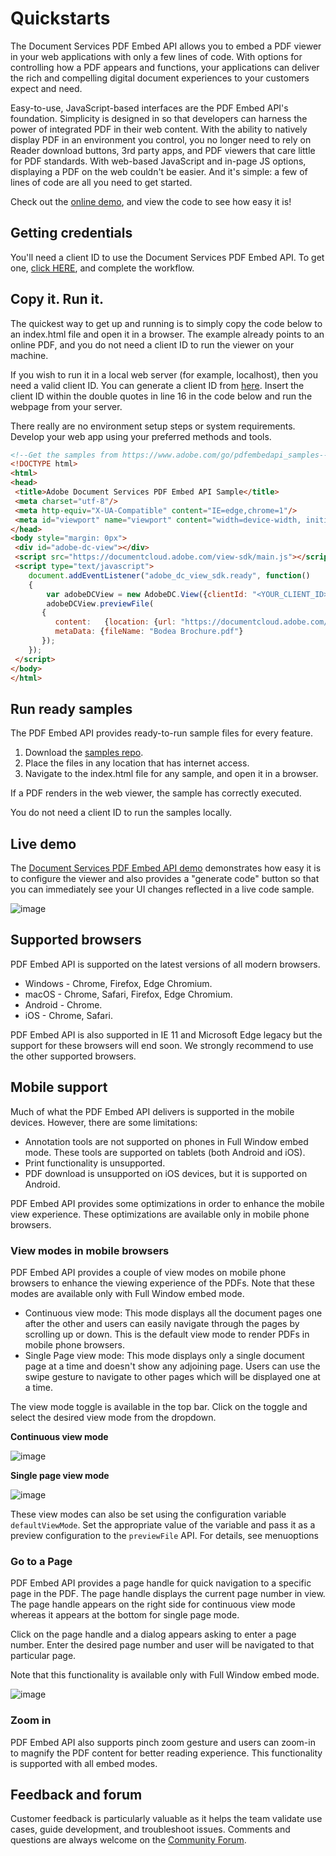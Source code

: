 # Quickstarts

The Document Services PDF Embed API allows you to embed a PDF viewer in
your web applications with only a few lines of code. With options for
controlling how a PDF appears and functions, your applications can
deliver the rich and compelling digital document experiences to your
customers expect and need.

Easy-to-use, JavaScript-based interfaces are the PDF Embed API's
foundation. Simplicity is designed in so that developers can harness the
power of integrated PDF in their web content. With the ability to
natively display PDF in an environment you control, you no longer need
to rely on Reader download buttons, 3rd party apps, and PDF viewers that
care little for PDF standards. With web-based JavaScript and in-page JS
options, displaying a PDF on the web couldn't be easier. And it's
simple: a few of lines of code are all you need to get started.

<InlineAlert slots="text" />

Check out the [online demo](https://www.adobe.com/go/dcviewsdk_demo),
and view the code to see how easy it is!

## Getting credentials

You'll need a client ID to use the Document Services PDF Embed API. To
get one, [click HERE](/document-services/gettingstarted/), and
complete the workflow.

## Copy it. Run it.

The quickest way to get up and running is to simply copy the code below
to an index.html file and open it in a browser. The example already
points to an online PDF, and you do not need a client ID to run the
viewer on your machine.

If you wish to run it in a local web server (for example, localhost),
then you need a valid client ID. You can generate a client ID from
[here](/document-services/gettingstarted). Insert the client
ID within the double quotes in line 16 in the code below and run the
webpage from your server.

There really are no environment setup steps or system requirements.
Develop your web app using your preferred methods and tools.

```html
<!--Get the samples from https://www.adobe.com/go/pdfembedapi_samples-->
<!DOCTYPE html>
<html>
<head>
 <title>Adobe Document Services PDF Embed API Sample</title>
 <meta charset="utf-8"/>
 <meta http-equiv="X-UA-Compatible" content="IE=edge,chrome=1"/>
 <meta id="viewport" name="viewport" content="width=device-width, initial-scale=1"/>
</head>
<body style="margin: 0px">
 <div id="adobe-dc-view"></div>
 <script src="https://documentcloud.adobe.com/view-sdk/main.js"></script>
 <script type="text/javascript">
    document.addEventListener("adobe_dc_view_sdk.ready", function()
    {
        var adobeDCView = new AdobeDC.View({clientId: "<YOUR_CLIENT_ID>", divId: "adobe-dc-view"});
        adobeDCView.previewFile(
       {
          content:   {location: {url: "https://documentcloud.adobe.com/view-sdk-demo/PDFs/Bodea Brochure.pdf"}},
          metaData: {fileName: "Bodea Brochure.pdf"}
       });
    });
 </script>
</body>
</html>
```

## Run ready samples

The PDF Embed API provides ready-to-run sample files for every feature.

1.  Download the [samples repo](https://www.adobe.com/go/pdfembedapi_samples).
2.  Place the files in any location that has internet access.
3.  Navigate to the index.html file for any sample, and open it in a
    browser.

If a PDF renders in the web viewer, the sample has correctly executed.

<InlineAlert slots="text"/>

You do not need a client ID to run the samples locally.

## Live demo

The [Document Services PDF Embed API
demo](https://www.adobe.com/go/dcviewsdk_demo) demonstrates how easy it
is to configure the viewer and also provides a "generate code" button so
that you can immediately see your UI changes reflected in a live code
sample.

![image](../images/playground.png)

## Supported browsers

PDF Embed API is supported on the latest versions of all modern
browsers.

-   Windows - Chrome, Firefox, Edge Chromium.
-   macOS - Chrome, Safari, Firefox, Edge Chromium.
-   Android - Chrome.
-   iOS - Chrome, Safari.

<InlineAlert slots="text"/>

PDF Embed API is also supported in IE 11 and Microsoft Edge legacy but
the support for these browsers will end soon. We strongly recommend to
use the other supported browsers.

## Mobile support

Much of what the PDF Embed API delivers is supported in the mobile
devices. However, there are some limitations:

-   Annotation tools are not supported on phones in Full Window embed
    mode. These tools are supported on tablets (both Android and iOS).
-   Print functionality is unsupported.
-   PDF download is unsupported on iOS devices, but it is supported on
    Android.

PDF Embed API provides some optimizations in order to enhance the mobile
view experience. These optimizations are available only in mobile phone
browsers.

### View modes in mobile browsers

PDF Embed API provides a couple of view modes on mobile phone browsers
to enhance the viewing experience of the PDFs. Note that these modes are
available only with Full Window embed mode.

-   Continuous view mode: This mode displays all the document pages one
    after the other and users can easily navigate through the pages by
    scrolling up or down. This is the default view mode to render PDFs
    in mobile phone browsers.
-   Single Page view mode: This mode displays only a single document
    page at a time and doesn't show any adjoining page. Users can use
    the swipe gesture to navigate to other pages which will be displayed
    one at a time.

The view mode toggle is available in the top bar. Click on the toggle
and select the desired view mode from the dropdown.

**Continuous view mode**

![image](../images/continuous_mode.png)

**Single page view mode**

![image](../images/single_page_mode.png)

These view modes can also be set using the configuration variable
`defaultViewMode`. Set the appropriate value of the variable and pass it
as a preview configuration to the `previewFile` API. For details, see
menuoptions

### Go to a Page

PDF Embed API provides a page handle for quick navigation to a specific
page in the PDF. The page handle displays the current page number in
view. The page handle appears on the right side for continuous view mode
whereas it appears at the bottom for single page mode.

Click on the page handle and a dialog appears asking to enter a page
number. Enter the desired page number and user will be navigated to that
particular page.

Note that this functionality is available only with Full Window embed
mode.

![image](../images/goto_page.png)

### Zoom in

PDF Embed API also supports pinch zoom gesture and users can zoom-in to
magnify the PDF content for better reading experience. This
functionality is supported with all embed modes.

## Feedback and forum

Customer feedback is particularly valuable as it helps the team validate
use cases, guide development, and troubleshoot issues. Comments and
questions are always welcome on the [Community
Forum](https://community.adobe.com/t5/Document-Cloud-SDK/bd-p/Document-Cloud-SDK).
